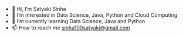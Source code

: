 - 👋 Hi, I’m Satyaki Sinha
- 👀 I’m interested in Data Science, Java, Python and Cloud Computing
- 🌱 I’m currently learning Data Science, Java and Python
- 📫 How to reach me sinha100satyaki@gmail.com

<!---
SatyakiSinha2000/SatyakiSinha2000 is a ✨ special ✨ repository because its `README.md` (this file) appears on your GitHub profile.
You can click the Preview link to take a look at your changes.
--->

